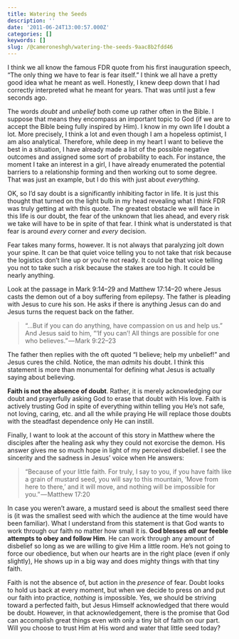 ```yaml
---
title: Watering the Seeds
description: ''
date: '2011-06-24T13:00:57.000Z'
categories: []
keywords: []
slug: /@cameroneshgh/watering-the-seeds-9aac8b2fdd46
---
```


I think we all know the famous FDR quote from his first inauguration speech, “The only thing we have to fear is fear itself.” I think we all have a pretty good idea what he meant as well. Honestly, I knew deep down that I had correctly interpreted what he meant for years. That was until just a few seconds ago.

The words _doubt_ and _unbelief_ both come up rather often in the Bible. I suppose that means they encompass an important topic to God (if we are to accept the Bible being fully inspired by Him). I know in my own life I doubt a lot. More precisely, I think a lot and even though I am a hopeless optimist, I am also analytical. Therefore, while deep in my heart I want to believe the best in a situation, I have already made a list of the possible negative outcomes and assigned some sort of probability to each. For instance, the moment I take an interest in a girl, I have already enumerated the potential barriers to a relationship forming and then working out to some degree. That was just an example, but I do this with just about _everything_.

OK, so I’d say doubt is a significantly inhibiting factor in life. It is just this thought that turned on the light bulb in my head revealing what I think FDR was truly getting at with this quote. The greatest obstacle we will face in this life is our doubt, the fear of the unknown that lies ahead, and every risk we take will have to be in spite of that fear. I think what is understated is that fear is around _every_ corner and _every_ decision.

Fear takes many forms, however. It is not always that paralyzing jolt down your spine. It can be that quiet voice telling you to not take that risk because the logistics don’t line up or you’re not ready. It could be that voice telling you not to take such a risk because the stakes are too high. It could be nearly anything.

Look at the passage in Mark 9:14–29 and Matthew 17:14–20 where Jesus casts the demon out of a boy suffering from epilepsy. The father is pleading with Jesus to cure his son. He asks if there is anything Jesus can do and Jesus turns the request back on the father.

> “…But if you can do anything, have compassion on us and help us.” And Jesus said to him, “‘If you can’! All things are possible for one who believes.” — Mark 9:22–23

The father then replies with the oft quoted “I believe; help my unbelief!” and Jesus cures the child. Notice, the man _admits_ his doubt. I think this statement is more than monumental for defining what Jesus is actually saying about believing.

**Faith is not the absence of doubt**. Rather, it is merely acknowledging our doubt and prayerfully asking God to erase that doubt with His love. Faith is actively trusting God in spite of everything within telling you He’s not safe, not loving, caring, etc. and all the while praying He will replace those doubts with the steadfast dependence only He can instill.

Finally, I want to look at the account of this story in Matthew where the disciples after the healing ask why they could not exorcise the demon. His answer gives me so much hope in light of my perceived disbelief. I see the sincerity and the sadness in Jesus’ voice when He answers:

> “Because of your little faith. For truly, I say to you, if you have faith like a grain of mustard seed, you will say to this mountain, ‘Move from here to there,’ and it will move, and nothing will be impossible for you.” — Matthew 17:20

In case you weren’t aware, a mustard seed is about the smallest seed there is (it was the smallest seed with which the audience at the time would have been familiar). What I understand from this statement is that God wants to work through our faith no matter how small it is. **God blesses** **_all_** **our feeble attempts to obey and follow Him**. He can work through any amount of disbelief so long as we are willing to give Him a little room. He’s not going to force our obedience, but when our hearts are in the right place (even if only slightly), He shows up in a big way and does mighty things with that tiny faith.

Faith is not the absence of, but action in the _presence_ of fear. Doubt looks to hold us back at every moment, but when we decide to press on and put our faith into practice, _nothing_ is impossible. Yes, we should be striving toward a perfected faith, but Jesus Himself acknowledged that there would be doubt. However, in that acknowledgement, there is the promise that God can accomplish great things even with only a tiny bit of faith on our part. Will you choose to trust Him at His word and water that little seed today?